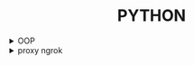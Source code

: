 <div style="text-align: center">
    <h1>PYTHON</h1>
</div>

<details>
    <summary>OOP</summary>

*   [OOP](PYTHON/oop/README.md)

</details>


<details>
    <summary>proxy ngrok</summary>
Этот метод использует SOCKS5 протокол с аутентификацией для безопасного подключения к ngrok через ваш прокси-сервер. Все данные передаются зашифрованным способом через прокси.

```python
import socks
import socket

def connect_ngrok_with_proxy():
    # Данные прокси
    proxy_host = '185.***.***.214'
    proxy_port = ***75  # Используем SOCKS5 порт
    proxy_user = '***'
    proxy_pass = '***'
    
    # Данные ngrok
    ngrok_host = '0.tcp.ngrok.io'  # Адрес ngrok
    ngrok_port = ***06  # Порт ngrok
    
    # Настройка прокси
    socks.set_default_proxy(
        socks.SOCKS5,
        proxy_host,
        proxy_port,
        True,  # Режим аутентификации
        username=proxy_user,
        password=proxy_pass
    )
    
    # Замена стандартного сокета
    socket.socket = socks.socksocket
    
    # Создание соединения
    return socket.create_connection((ngrok_host, ngrok_port))
```
Использование с HTTP-запросами
```python
import socks
import socket
import urllib.request

def connect_with_socks():
    # Данные прокси
    proxy_host = '185.***.***.214'
    proxy_port = ***74  # Используем HTTP порт
    proxy_user = '***'
    proxy_pass = '***'
    
    # Настройка прокси
    socks.set_default_proxy(
        socks.SOCKS5,
        proxy_host,
        proxy_port,
        True,
        username=proxy_user,
        password=proxy_pass
    )
    
    # Замена стандартного сокета
    socket.socket = socks.socksocket
    
    # Создание opener с прокси
    handler = urllib.request.ProxyHandler({
        'http': f'http://{proxy_user}:{proxy_pass}@{proxy_host}:{proxy_port}',
        'https': f'https://{proxy_user}:{proxy_pass}@{proxy_host}:{proxy_port}'
    })
    
    return urllib.request.build_opener(handler)
```
Важные замечания по безопасности
Проверьте работоспособность прокси перед использованием:
```python
import socks
try:
    socks.create_connection(('google.com', 80), proxy=('185.***.***.214', 6***5),
                          username='***', password='***')
    print("Прокси работает!")
except Exception as e:
    print(f"Ошибка подключения: {e}")
```
При использовании кода убедитесь что:
*   Установлена библиотека PySocks (pip install pysocks)
*   Адрес и порт ngrok актуальны
*   Логин и пароль от прокси введены правильно
</details>


